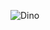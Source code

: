 ![Dino](https://github.com/Kair12345/RoboticsPort/assets/89172997/e94d0bdb-77b0-4cd1-ab7f-ca7ad884011c)

